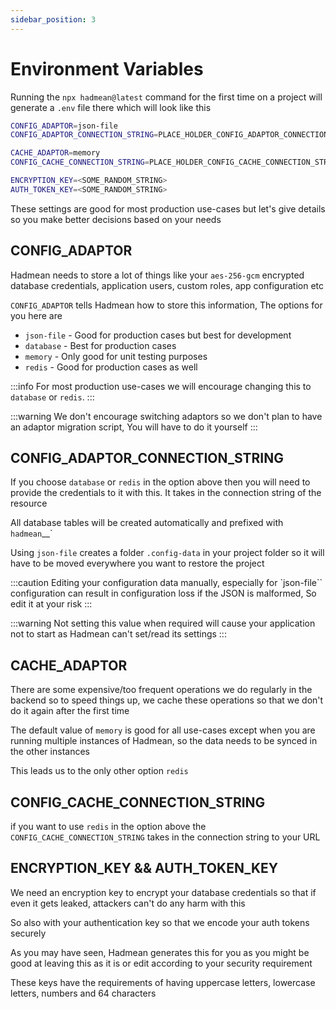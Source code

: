 ```yaml
---
sidebar_position: 3
---
```


# Environment Variables

Running the `npx hadmean@latest` command for the first time on a project will generate a `.env` file there which will look like this

```bash title=".env.local"
CONFIG_ADAPTOR=json-file
CONFIG_ADAPTOR_CONNECTION_STRING=PLACE_HOLDER_CONFIG_ADAPTOR_CONNECTION_STRING

CACHE_ADAPTOR=memory
CONFIG_CACHE_CONNECTION_STRING=PLACE_HOLDER_CONFIG_CACHE_CONNECTION_STRING

ENCRYPTION_KEY=<SOME_RANDOM_STRING>
AUTH_TOKEN_KEY=<SOME_RANDOM_STRING>
```

These settings are good for most production use-cases but let's give details so you make better decisions based on your needs

## CONFIG_ADAPTOR
Hadmean needs to store a lot of things like your `aes-256-gcm` encrypted database credentials, application users, custom roles, app configuration etc

`CONFIG_ADAPTOR` tells Hadmean how to store this information, The options for you here are

 - `json-file` - Good for production cases but best for development
 - `database` - Best for production cases
 - `memory` - Only good for unit testing purposes
 - `redis` - Good for production cases as well

:::info
For most production use-cases we will encourage changing this to `database` or `redis`.
:::

:::warning
 We don't encourage switching adaptors so we don't plan to have an adaptor migration script, You will have to do it yourself
:::

## CONFIG_ADAPTOR_CONNECTION_STRING
If you choose `database` or `redis` in the option above then you will need to provide the credentials to it with this. It takes in the connection string of the resource

All database tables will be created automatically and prefixed with `hadmean`__`

Using `json-file` creates a folder `.config-data` in your project folder so it will have to be moved everywhere you want to restore the project

:::caution
Editing your configuration data manually, especially for `json-file`` configuration can result in configuration loss if the JSON is malformed, So edit it at your risk
:::

:::warning
Not setting this value when required will cause your application not to start as Hadmean can't set/read its settings
:::

## CACHE_ADAPTOR
There are some expensive/too frequent operations we do regularly in the backend so to speed things up, we cache these operations so that we don't do it again after the first time

The default value of `memory` is good for all use-cases except when you are running multiple instances of Hadmean, so the data needs to be synced in the other instances

This leads us to the only other option `redis`

## CONFIG_CACHE_CONNECTION_STRING
if you want to use `redis` in the option above the `CONFIG_CACHE_CONNECTION_STRING` takes in the connection string to your URL

## ENCRYPTION_KEY && AUTH_TOKEN_KEY
We need an encryption key to encrypt your database credentials so that if even it gets leaked, attackers can't do any harm with this

So also with your authentication key so that we encode your auth tokens securely

As you may have seen, Hadmean generates this for you as you might be good at leaving this as it is or edit according to your security requirement

These keys have the requirements of having uppercase letters, lowercase letters, numbers and 64 characters
